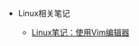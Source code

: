 * Linux相关笔记

    * [Linux笔记：使用Vim编辑器](https://github.com/jhao104/memory-notes/blob/master/Linux/Linux%E7%AC%94%E8%AE%B0%EF%BC%9A%E4%BD%BF%E7%94%A8Vim%E7%BC%96%E8%BE%91%E5%99%A8.md)